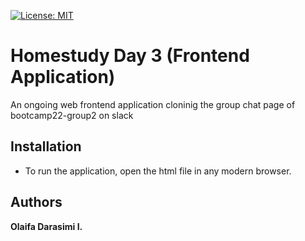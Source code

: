 [![License: MIT](https://img.shields.io/badge/License-MIT-yellow.svg)](https://opensource.org/licenses/MIT)

# Homestudy Day 3 (Frontend Application)
An ongoing web frontend application cloninig the group chat page of bootcamp22-group2 on slack


## Installation
- To run the application, open the html file in any modern browser.

## Authors
**Olaifa Darasimi I.**
